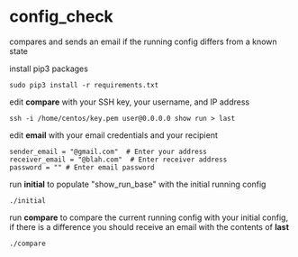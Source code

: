 # config_check
compares and sends an email if the running config differs from a known state


install pip3 packages
```
sudo pip3 install -r requirements.txt
```

edit **compare** with your SSH key, your username, and IP address 
```
ssh -i /home/centos/key.pem user@0.0.0.0 show run > last
```

edit **email** with your email credentials and your recipient
```
sender_email = "@gmail.com"  # Enter your address
receiver_email = "@blah.com"  # Enter receiver address
password = "" # Enter email password
```

run **initial** to populate "show_run_base" with the initial running config
```
./initial
```

run **compare** to compare the current running config with your initial config, if there is a difference you should receive an email with the contents of **last**
```
./compare
```
